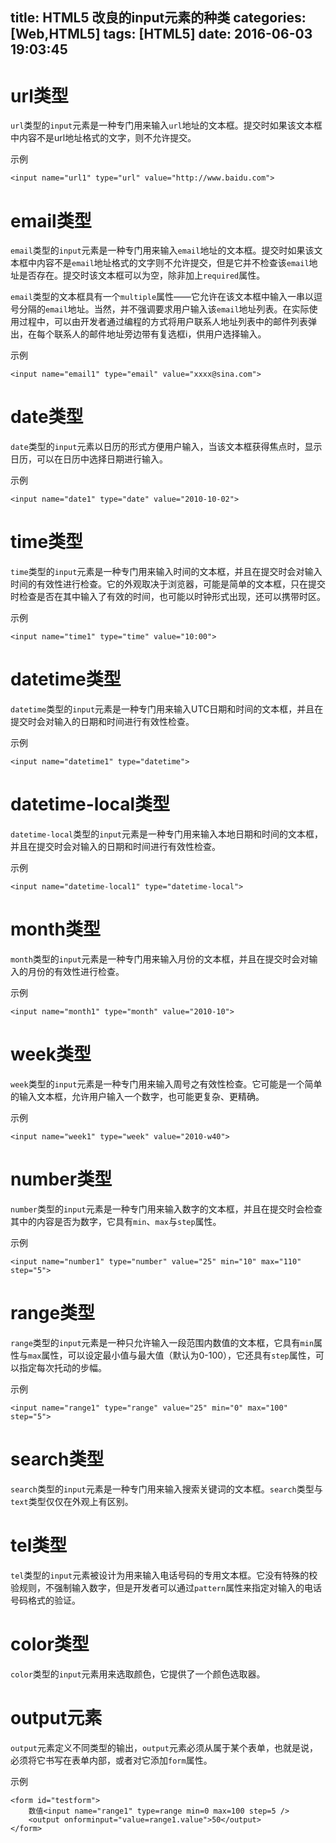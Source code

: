 title: HTML5 改良的input元素的种类
categories: [Web,HTML5]
tags: [HTML5]
date: 2016-06-03 19:03:45
---
# url类型

`url`类型的`input`元素是一种专门用来输入`url`地址的文本框。提交时如果该文本框中内容不是url地址格式的文字，则不允许提交。

示例
```
<input name="url1" type="url" value="http://www.baidu.com">
```

# email类型

`email`类型的`input`元素是一种专门用来输入`email`地址的文本框。提交时如果该文本框中内容不是`email`地址格式的文字则不允许提交，但是它并不检查该`email`地址是否存在。提交时该文本框可以为空，除非加上`required`属性。

`email`类型的文本框具有一个`multiple`属性——它允许在该文本框中输入一串以逗号分隔的`email`地址。当然，并不强调要求用户输入该`email`地址列表。在实际使用过程中，可以由开发者通过编程的方式将用户联系人地址列表中的邮件列表弹出，在每个联系人的邮件地址旁边带有复选框i，供用户选择输入。

<!--more-->

示例
```
<input name="email1" type="email" value="xxxx@sina.com">
```

# date类型

`date`类型的`input`元素以日历的形式方便用户输入，当该文本框获得焦点时，显示日历，可以在日历中选择日期进行输入。

示例
```
<input name="date1" type="date" value="2010-10-02">
```

# time类型

`time`类型的`input`元素是一种专门用来输入时间的文本框，并且在提交时会对输入时间的有效性进行检查。它的外观取决于浏览器，可能是简单的文本框，只在提交时检查是否在其中输入了有效的时间，也可能以时钟形式出现，还可以携带时区。

示例
```
<input name="time1" type="time" value="10:00">
```

# datetime类型

`datetime`类型的`input`元素是一种专门用来输入UTC日期和时间的文本框，并且在提交时会对输入的日期和时间进行有效性检查。

示例
```
<input name="datetime1" type="datetime">
```

# datetime-local类型

`datetime-local`类型的`input`元素是一种专门用来输入本地日期和时间的文本框，并且在提交时会对输入的日期和时间进行有效性检查。

示例
```
<input name="datetime-local1" type="datetime-local">
```

# month类型

`month`类型的`input`元素是一种专门用来输入月份的文本框，并且在提交时会对输入的月份的有效性进行检查。

示例
```
<input name="month1" type="month" value="2010-10">
```

# week类型

`week`类型的`input`元素是一种专门用来输入周号之有效性检查。它可能是一个简单的输入文本框，允许用户输入一个数字，也可能更复杂、更精确。

示例
```
<input name="week1" type="week" value="2010-w40">
```

# number类型

`number`类型的`input`元素是一种专门用来输入数字的文本框，并且在提交时会检查其中的内容是否为数字，它具有`min`、`max`与`step`属性。

示例
```
<input name="number1" type="number" value="25" min="10" max="110" step="5">
```

# range类型

`range`类型的`input`元素是一种只允许输入一段范围内数值的文本框，它具有`min`属性与`max`属性，可以设定最小值与最大值（默认为0-100），它还具有`step`属性，可以指定每次托动的步幅。

示例
```
<input name="range1" type="range" value="25" min="0" max="100" step="5">
```

# search类型

`search`类型的`input`元素是一种专门用来输入搜索关键词的文本框。`search`类型与`text`类型仅仅在外观上有区别。

# tel类型

`tel`类型的`input`元素被设计为用来输入电话号码的专用文本框。它没有特殊的校验规则，不强制输入数字，但是开发者可以通过`pattern`属性来指定对输入的电话号码格式的验证。

# color类型

`color`类型的`input`元素用来选取颜色，它提供了一个颜色选取器。

# output元素

`output`元素定义不同类型的输出，`output`元素必须从属于某个表单，也就是说，必须将它书写在表单内部，或者对它添加`form`属性。

示例
```
<form id="testform">
    数值<input name="range1" type=range min=0 max=100 step=5 />
    <output onforminput="value=range1.value">50</output>
</form>
```
